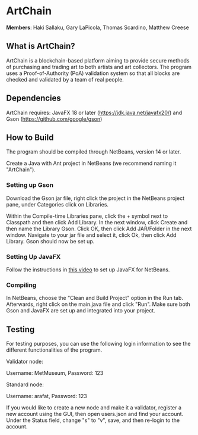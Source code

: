 # ArtChain

**Members**: Haki Sallaku, Gary LaPicola, Thomas Scardino, Matthew Creese

## What is ArtChain?

ArtChain is a blockchain-based platform aiming to provide secure methods of purchasing and trading art to both artists and art collectors. The program uses a Proof-of-Authority (PoA) validation system so that all blocks are checked and validated by a team of real people.

## Dependencies

ArtChain requires: JavaFX 18 or later (https://jdk.java.net/javafx20/) and Gson (https://github.com/google/gson)

## How to Build

The program should be compiled through NetBeans, version 14 or later. 

Create a Java with Ant project in NetBeans (we recommend naming it "ArtChain"). 

### Setting up Gson

Download the Gson jar file, right click the project in the NetBeans project pane, under Categories click on Libraries. 

Within the Compile-time Libraries pane, click the + symbol next to Classpath and then click Add Library. In the next window, click Create and then name the Library Gson. Click OK, then click Add JAR/Folder in the next window. Navigate to your jar file and select it, click Ok, then click Add Library. Gson should now be set up.

### Setting Up JavaFX

Follow the instructions in [this video](https://youtu.be/6E4IkTuvUCI) to set up JavaFX for NetBeans.

### Compiling

In NetBeans, choose the "Clean and Build Project" option in the Run tab. Afterwards, right click on the main.java file and click "Run". Make sure both Gson and JavaFX are set up and integrated into your project.

## Testing

For testing purposes, you can use the following login information to see the different functionalities of the program.

Validator node:

Username: MetMuseum,
Password: 123

Standard node:

Username: arafat,
Password: 123

If you would like to create a new node and make it a validator, register a new account using the GUI, then open users.json and find your account. Under the Status field, change "s" to "v", save, and then re-login to the account.
